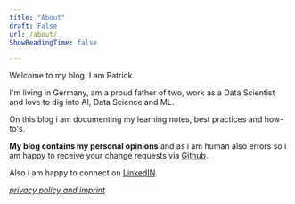 ```yaml
---
title: "About"
draft: False
url: /about/
ShowReadingTime: false

---
```


Welcome to my blog. I am Patrick.

I'm living in Germany, am a proud father of two, work as a Data Scientist and love to dig into AI, Data Science and ML.

On this blog i am documenting my learning notes, best practices and how-to's. 

**My blog contains my personal opinions** and as i am human also errors so i am happy to receive your change requests via [Github](https://github.com/PatrickPT/patrickpt.github.io).

Also i am happy to connect on [LinkedIN](https://www.linkedin.com/in/patrickschnass/).

*[privacy policy and imprint](../gdpr)*


